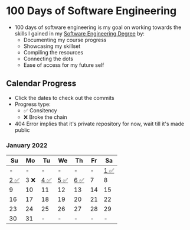 # 100 Days of Software Engineering

- 100 days of software engineering is my goal on working towards the skills I gained in my [Software Engineering Degree](https://github.com/AswinBarath/Software-Engineering-Degree) by:
    - Documenting my course progress
    - Showcasing my skillset
    - Compiling the resources
    - Connecting the dots
    - Ease of access for my future self

## Calendar Progress

- Click the dates to check out the commits
- Progress type:
    - ✅ Consitency
    - ❌ Broke the chain
- 404 Error implies that it's private repository for now, wait till it's made public

### January 2022

| Su | Mo | Tu | We | Th | Fr | Sa |
| - | - | - | - | - | - | - |
| - | - | - | - | - | - | [1 ✅](https://github.com/AswinBarath/Secure-Programming/commits?author=AswinBarath&since=2022-01-01&until=2022-01-02) |
| [2 ✅](https://github.com/AswinBarath/Secure-Programming/commits?author=AswinBarath&since=2022-01-01&until=2022-01-02) | 3 ❌ | [4 ✅](https://github.com/AswinBarath/C-Programming-for-Engineers/commits?author=AswinBarath&since=2022-01-03&until=2022-01-04) | [5 ✅](https://github.com/AswinBarath/C-Programming-for-Engineers/commits?author=AswinBarath&since=2022-01-04&until=2022-01-05) | [6 ✅](https://github.com/AswinBarath/Software-Engineering-Degree/commits?author=AswinBarath&since=2022-01-05&until=2022-01-06) | 7 | 8 |
| 9 | 10 | 11 | 12 | 13 | 14 | 15 |
| 16 | 17 | 18 | 19 | 20 | 21 | 22 |
| 23 | 24 | 25 | 26 | 27 | 28 | 29 |
| 30 | 31 | - | - | - | - | - |

